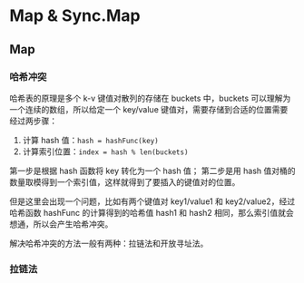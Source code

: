 # Map & Sync.Map

## Map

### 哈希冲突

哈希表的原理是多个 k-v 键值对散列的存储在 buckets 中，buckets 可以理解为一个连续的数组，所以给定一个 key/value 键值对，需要存储到合适的位置需要经过两步骤：

1. 计算 hash 值：`hash = hashFunc(key)`
2. 计算索引位置：`index = hash % len(buckets)`

第一步是根据 hash 函数将 key 转化为一个 hash 值；
第二步是用 hash 值对桶的数量取模得到一个索引值，这样就得到了要插入的键值对的位置。

但是这里会出现一个问题，比如有两个键值对 key1/value1 和 key2/value2，经过哈希函数 hashFunc 的计算得到的哈希值 hash1 和 hash2 相同，那么索引值就会想通，所以会产生哈希冲突。

解决哈希冲突的方法一般有两种：拉链法和开放寻址法。

### 拉链法

